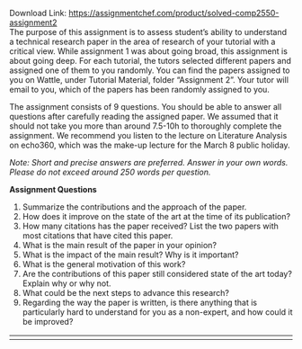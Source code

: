 Download Link: https://assignmentchef.com/product/solved-comp2550-assignment2
<br>
The purpose of this assignment is to assess student’s ability to understand a technical research paper in the area of research of your tutorial with a critical view. While assignment 1 was about going broad, this assignment is about going deep. For each tutorial, the tutors selected different papers and assigned one of them to you randomly. You can find the papers assigned to you on Wattle, under Tutorial Material, folder “Assignment 2”. Your tutor will email to you, which of the papers has been randomly assigned to you.

The assignment consists of 9 questions. You should be able to answer all questions after carefully reading the assigned paper. We assumed that it should not take you more than around 7.5-10h to thoroughly complete the assignment. We recommend you listen to the lecture on Literature Analysis on echo360, which was the make-up lecture for the March 8 public holiday.

<em>Note: Short and precise answers are preferred. Answer in your own words. Please do not exceed around 250 words per question. </em>

<strong>Assignment Questions </strong>

<ol>

 <li>Summarize the contributions and the approach of the paper.</li>

 <li>How does it improve on the state of the art at the time of its publication?</li>

 <li>How many citations has the paper received? List the two papers with most citations that have cited this paper.</li>

 <li>What is the main result of the paper in your opinion?</li>

 <li>What is the impact of the main result? Why is it important?</li>

 <li>What is the general motivation of this work?</li>

 <li>Are the contributions of this paper still considered state of the art today? Explain why or why not.</li>

 <li>What could be the next steps to advance this research?</li>

 <li>Regarding the way the paper is written, is there anything that is particularly hard to understand for you as a non-expert, and how could it be improved?</li>

</ol>

<table width="571">

 <tbody>

  <tr>

   <td width="571"> </td>

  </tr>

 </tbody>

</table>